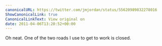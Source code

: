 ```yaml
---
canonicalURL: https://twitter.com/jmjordan/status/55620989832278016
ShowCanonicalLink: true
CanonicalLinkText: View original on
date: 2011-04-06T13:20:52+00:00
---
```

Oh neat. One of the two roads I use to get to work is closed.